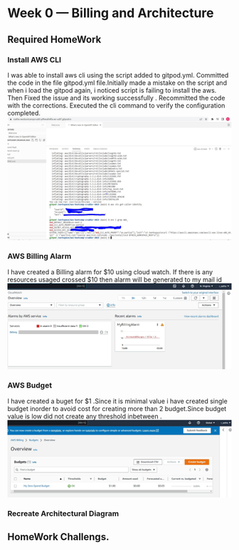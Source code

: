 # Week 0 — Billing and Architecture
## Required HomeWork

### Install AWS CLI
I was able to install aws cli using the script added to gitpod.yml. 
Committed the code in the file gitpod.yml file.Initially made a mistake on the script and when i load the gitpod again, i noticed script is failing to install the aws. Then Fixed the issue and its working successfully .
Recommitted the code with the corrections.
Executed the cli command to verify the configuration completed.
![install AWS CLI Output](assets/week0-aws-cli.JPG)

### AWS Billing Alarm
I have created a Billing alarm for $10 using cloud watch. If there is any resources usaged crossed $10 then alarm will be generated to my mail id 
![Image of Cloud Watch Billing Alarm](assets/Creating-Alarm.JPG)

### AWS Budget
I have created a buget for $1 .Since it is minimal value i have created single budget inorder to avoid cost for creating more than 2 budget.Since budget value is low did not create any threshold inbetween .
![Image of Buget Alarm I have created](assets/Aws-buget.JPG)

### Recreate Architectural Diagram

## HomeWork Challengs.

